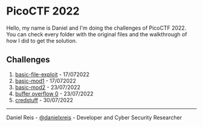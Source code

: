 # PicoCTF 2022

Hello, my name is Daniel and I'm doing the challenges of PicoCTF 2022. You can check every folder with the original files and the walkthrough of how I did to get the solution. 

## Challenges

1. [basic-file-exploit](basic-file-exploit/) - 17/072022
2. [basic-mod1](basic-mod1/) - 17/072022
3. [basic-mod2](basic-mod2/) - 23/07/2022
4. [buffer overflow 0](buffer%20overflow%200/) - 23/07/2022
5. [credstuff](credstuff/) - 30/07/2022

---
Daniel Reis - [@danielxreis](https://twitter.com/DanielXReis) - Developer and Cyber Security Researcher